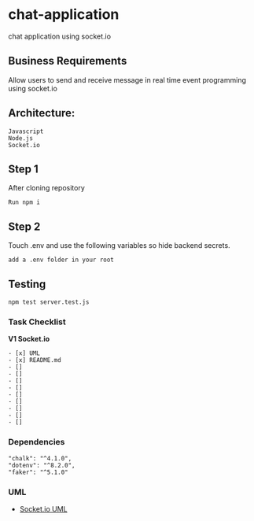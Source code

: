 # chat-application
chat application using socket.io

## Business Requirements
Allow users to send and receive message in real time event programming using socket.io

## Architecture:

```
Javascript
Node.js
Socket.io

```

## Step 1
After cloning repository
```
Run npm i
```
## Step 2
Touch .env and use the following variables so hide backend secrets.
```
add a .env folder in your root 

```
## Testing
``` 
npm test server.test.js
```
### Task Checklist

**V1 Socket.io**
```
- [x] UML
- [x] README.md
- [] 
- [] 
- [] 
- [] 
- [] 
- [] 
- [] 
- [] 
- [] 
```
### Dependencies
```
"chalk": "^4.1.0",
"dotenv": "^8.2.0",
"faker": "^5.1.0"
```
### UML
- [Socket.io UML](./assets/uml.md)
